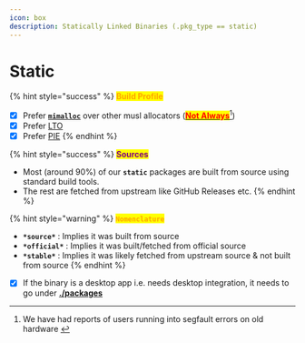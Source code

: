 ```yaml
---
icon: box
description: Statically Linked Binaries (.pkg_type == static)
---
```


# Static

{% hint style="success" %}
<mark style="color:orange;">**Build Profile**</mark>

* [x] Prefer [**`mimalloc`**](https://github.com/microsoft/mimalloc) over other musl allocators ([<mark style="color:red;">**Not Always**</mark>](#user-content-fn-1)[^1])
* [x] Prefer [LTO](https://gcc.gnu.org/wiki/LinkTimeOptimization)
* [x] Prefer [PIE](https://en.wikipedia.org/wiki/Position-independent_code)
{% endhint %}

{% hint style="success" %}
<mark style="color:purple;">**Sources**</mark>

* Most (around 90%) of our **`static`** packages are built from source using standard build tools.
* The rest are fetched from upstream like GitHub Releases etc.
{% endhint %}

{% hint style="warning" %}
<mark style="color:orange;">**`Nomenclature`**</mark>

* **`*source*`** : Implies it was built from source
* **`*official*`** : Implies it was built/fetched from official source
* **`*stable*`** : Implies it was likely fetched from upstream source & not built from source
{% endhint %}

* [x] If the binary is a desktop app i.e. needs desktop integration, it needs to go under [**./packages**](https://github.com/pkgforge/soarpkgs/tree/main/packages)

[^1]: We have had reports of users running into segfault errors on old hardware&#x20;
